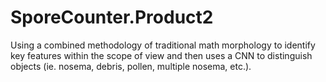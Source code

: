# SporeCounter.Product2
Using a combined methodology of traditional math morphology to identify key features within the scope of view and then uses a CNN to distinguish objects (ie. nosema, debris, pollen, multiple nosema, etc.).
